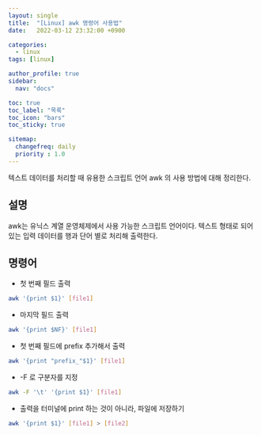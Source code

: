 ```yaml
---
layout: single
title:  "[Linux] awk 명령어 사용법"
date:   2022-03-12 23:32:00 +0900

categories:
  - linux
tags: [linux]

author_profile: true
sidebar:
  nav: "docs"

toc: true
toc_label: "목록"
toc_icon: "bars"
toc_sticky: true

sitemap:
  changefreq: daily
  priority : 1.0
---
```


텍스트 데이터를 처리할 때 유용한 스크립트 언어 awk 의 사용 방법에 대해 정리한다.  

## 설명
awk는 유닉스 계열 운영체제에서 사용 가능한 스크립트 언어이다. 텍스트 형태로 되어있는 입력 데이터를 행과 단어 별로 처리해 출력한다.

## 명령어
* 첫 번째 필드 출력
```bash
awk '{print $1}' [file1]
```
* 마지막 필드 출력
```bash
awk '{print $NF}' [file1]
```
* 첫 번째 필드에 prefix 추가해서 출력
```bash
awk '{print "prefix_"$1}' [file1]
```
*  -F 로 구분자를 지정
```bash
awk -F '\t' '{print $1}' [file1]
```
* 출력을 터미널에 print 하는 것이 아니라, 파일에 저장하기
```bash
awk '{print $1}' [file1] > [file2]
```
